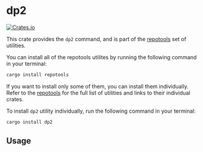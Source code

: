 # dp2

[![Crates.io](https://img.shields.io/crates/v/dp2.svg)](https://crates.io/crates/dp2)

This crate provides the `dp2` command, and is part of the
[repotools](https://crates.io/crates/repotools) set of utilities.

You can install all of the repotools utilites by running
the following command in your terminal:

```bash
cargo install repotools
```

If you want to install only some of them, you can install them
individually. Refer to the [repotools](https://crates.io/crates/repotools)
for the full list of utilities and links to their individual crates.

To install `dp2` utility individually, run the following
command in your terminal:

```bash
cargo install dp2
```

## Usage


